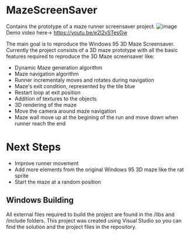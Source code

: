 # MazeScreenSaver
Contains the prototype of a maze runner screensaver project.
![image](https://drive.google.com/uc?export=view&id=1et19Y0vu-rlqaJnF5Af_iw4NQ2pNH3Y9)
Demo video here-> https://youtu.be/e2l2vSTesGw

The main goal is to reproduce the Windows 95 3D Maze Screensaver.
Currently the project consists of a 3D maze prototype with all the basic features required to reproduce the 3D Maze screensaver like:
- Dynamic Maze generation algorithm
- Maze navigation algorithm
- Runner incrementaly moves and rotates during navigation
- Maze's exit condition, represented by the tile blue
- Restart loop at exit position
- Addition of textures to the objects 
- 3D rendering of the maze
- Move the camera around maze navigation
- Maze wall move up at the begining of the run and move down when runner reach the end

# Next Steps
- Improve runner movement
- Add more elements from the original Windows 95 3D maze like the rat sprite
- Start the maze at a random position

## Windows Building
All external files required to build the project are found in the /libs and /include folders. 
This project was created using Visual Studio so you can find the solution and the project files in the repository.
